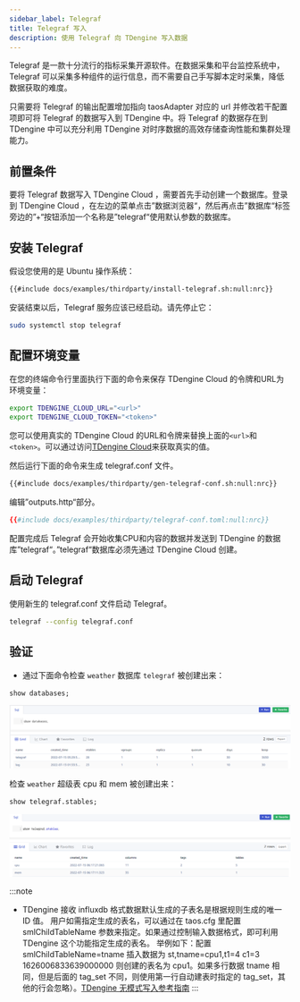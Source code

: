 ```yaml
---
sidebar_label: Telegraf
title: Telegraf 写入
description: 使用 Telegraf 向 TDengine 写入数据
---
```


Telegraf 是一款十分流行的指标采集开源软件。在数据采集和平台监控系统中，Telegraf 可以采集多种组件的运行信息，而不需要自己手写脚本定时采集，降低数据获取的难度。

只需要将 Telegraf 的输出配置增加指向 taosAdapter 对应的 url 并修改若干配置项即可将 Telegraf 的数据写入到 TDengine 中。将 Telegraf 的数据存在到 TDengine 中可以充分利用 TDengine 对时序数据的高效存储查询性能和集群处理能力。

## 前置条件

要将 Telegraf 数据写入 TDengine Cloud ，需要首先手动创建一个数据库。登录到 TDengine Cloud ，在左边的菜单点击”数据浏览器“，然后再点击”数据库“标签旁边的”+“按钮添加一个名称是”telegraf“使用默认参数的数据库。

## 安装 Telegraf

假设您使用的是 Ubuntu 操作系统：

```bash
{{#include docs/examples/thirdparty/install-telegraf.sh:null:nrc}}
```

安装结束以后，Telegraf 服务应该已经启动。请先停止它：

```bash
sudo systemctl stop telegraf
```

## 配置环境变量

在您的终端命令行里面执行下面的命令来保存 TDengine Cloud 的令牌和URL为环境变量：

```bash
export TDENGINE_CLOUD_URL="<url>"
export TDENGINE_CLOUD_TOKEN="<token>"
```

<!-- exclude -->
您可以使用真实的 TDengine Cloud 的URL和令牌来替换上面的`<url>`和`<token>`。可以通过访问[TDengine Cloud](https://cloud.taosdata.com)来获取真实的值。
<!-- exclude-end -->

然后运行下面的命令来生成 telegraf.conf 文件。

```bash
{{#include docs/examples/thirdparty/gen-telegraf-conf.sh:null:nrc}}
```

编辑”outputs.http“部分。

```toml
{{#include docs/examples/thirdparty/telegraf-conf.toml:null:nrc}}
```

配置完成后 Telegraf 会开始收集CPU和内容的数据并发送到 TDengine 的数据库”telegraf“。”telegraf“数据库必须先通过 TDengine Cloud 创建。

## 启动 Telegraf

使用新生的 telegraf.conf 文件启动 Telegraf。

```bash
telegraf --config telegraf.conf
```

## 验证

- 通过下面命令检查 `weather` 数据库 `telegraf` 被创建出来：

```sql
show databases;
```
![TDengine show telegraf databases](./telegraf-show-databases.webp)

检查 `weather` 超级表 cpu 和 mem 被创建出来：

```sql
show telegraf.stables;
```

![TDengine Cloud show telegraf stables](./telegraf-show-stables.webp)

:::note

- TDengine 接收 influxdb 格式数据默认生成的子表名是根据规则生成的唯一 ID 值。
用户如需指定生成的表名，可以通过在 taos.cfg 里配置 smlChildTableName 参数来指定。如果通过控制输入数据格式，即可利用 TDengine 这个功能指定生成的表名。
举例如下：配置 smlChildTableName=tname 插入数据为 st,tname=cpu1,t1=4 c1=3 1626006833639000000 则创建的表名为 cpu1。如果多行数据 tname 相同，但是后面的 tag_set 不同，则使用第一行自动建表时指定的 tag_set，其他的行会忽略）。[TDengine 无模式写入参考指南](/reference/schemaless/#无模式写入行协议)
:::



